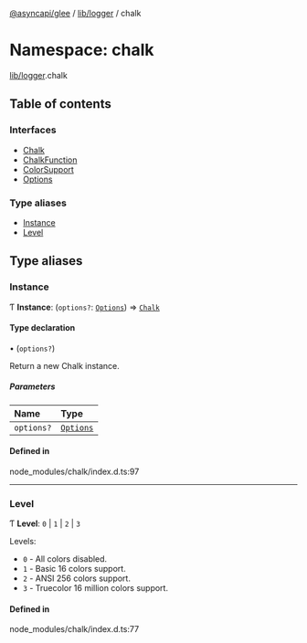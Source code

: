 [@asyncapi/glee](../README.md) / [lib/logger](lib_logger.md) / chalk

# Namespace: chalk

[lib/logger](lib_logger.md).chalk

## Table of contents

### Interfaces

- [Chalk](../interfaces/lib_logger.chalk.Chalk.md)
- [ChalkFunction](../interfaces/lib_logger.chalk.ChalkFunction.md)
- [ColorSupport](../interfaces/lib_logger.chalk.ColorSupport.md)
- [Options](../interfaces/lib_logger.chalk.Options.md)

### Type aliases

- [Instance](lib_logger.chalk.md#instance)
- [Level](lib_logger.chalk.md#level)

## Type aliases

### Instance

Ƭ **Instance**: (`options?`: [`Options`](../interfaces/lib_logger.chalk.Options.md)) => [`Chalk`](../interfaces/lib_logger.chalk.Chalk.md)

#### Type declaration

• (`options?`)

Return a new Chalk instance.

##### Parameters

| Name | Type |
| :------ | :------ |
| `options?` | [`Options`](../interfaces/lib_logger.chalk.Options.md) |

#### Defined in

node_modules/chalk/index.d.ts:97

___

### Level

Ƭ **Level**: ``0`` \| ``1`` \| ``2`` \| ``3``

Levels:
- `0` - All colors disabled.
- `1` - Basic 16 colors support.
- `2` - ANSI 256 colors support.
- `3` - Truecolor 16 million colors support.

#### Defined in

node_modules/chalk/index.d.ts:77
